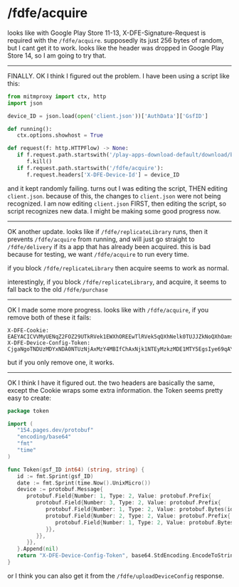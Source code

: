 # /fdfe/acquire

looks like with Google Play Store 11-13, X-DFE-Signature-Request is required
with the `/fdfe/acquire`. supposedly its just 256 bytes of random, but I cant
get it to work. looks like the header was dropped in Google Play Store 14, so I
am going to try that.

---------------------------------------------------------------------------------

FINALLY. OK I think I figured out the problem. I have been using a script like
this:

~~~py
from mitmproxy import ctx, http
import json

device_ID = json.load(open('client.json'))['AuthData']['GsfID']

def running():
   ctx.options.showhost = True

def request(f: http.HTTPFlow) -> None:
   if f.request.path.startswith('/play-apps-download-default/download/by-id/'):
      f.kill()
   if f.request.path.startswith('/fdfe/acquire'):
      f.request.headers['X-DFE-Device-Id'] = device_ID
~~~

and it kept randomly failing. turns out I was editing the script, THEN editing
`client.json`. because of this, the changes to `client.json` were not being
recognized. I am now editing `client.json` FIRST, then editing the script, so
script recognizes new data. I might be making some good progress now.

---------------------------------------------------------------------------------

OK another update. looks like if `/fdfe/replicateLibrary` runs, then it
prevents `/fdfe/acquire` from running, and will just go straight to
`/fdfe/delivery` if its a app that has already been acquired. this is bad
because for testing, we want `/fdfe/acquire` to run every time.

if you block `/fdfe/replicateLibrary` then acquire seems to work as normal.

interestingly, if you block `/fdfe/replicateLibrary`, and acquire, it seems to
fall back to the old `/fdfe/purchase`

---------------------------------------------------------------------------------

OK I made some more progress. looks like with `/fdfe/acquire`, if you remove
both of these it fails:

~~~
X-DFE-Cookie: EAEYACICVVMyUENqZ2FOZ29UTkRVek1EWXhOREEwTlRVek5qQXhNelk0TUJJZkNoQXhOamsxTlRFeU16a3pNREUxTVRZNUVnc0l5ZTY5cUFZUTZPdWRCdz09QhQKBVVTLVRYEgsIycLRqQYQ4MGcW0oRCgJVUxILCMnC0akGEMi9oFtYAA
X-DFE-Device-Config-Token: CjgaNgoTNDUzMDYxNDA0NTUzNjAxMzY4MBIfChAxNjk1NTEyMzkzMDE1MTY5EgsIye69qAYQ6OudBw==
~~~

but if you only remove one, it works.

---------------------------------------------------------------------------------

OK I think I have it figured out. the two headers are basically the same,
except the Cookie wraps some extra information. the Token seems pretty easy to
create:

~~~go
package token

import (
   "154.pages.dev/protobuf"
   "encoding/base64"
   "fmt"
   "time"
)

func Token(gsf_ID int64) (string, string) {
   id := fmt.Sprint(gsf_ID)
   date := fmt.Sprint(time.Now().UnixMicro())
   device := protobuf.Message{
      protobuf.Field{Number: 1, Type: 2, Value: protobuf.Prefix{
         protobuf.Field{Number: 3, Type: 2, Value: protobuf.Prefix{
            protobuf.Field{Number: 1, Type: 2, Value: protobuf.Bytes(id)},
            protobuf.Field{Number: 2, Type: 2, Value: protobuf.Prefix{
               protobuf.Field{Number: 1, Type: 2, Value: protobuf.Bytes(date)},
            }},
         }},
      }},
   }.Append(nil)
   return "X-DFE-Device-Config-Token", base64.StdEncoding.EncodeToString(device)
}
~~~

or I think you can also get it from the `/fdfe/uploadDeviceConfig` response.
